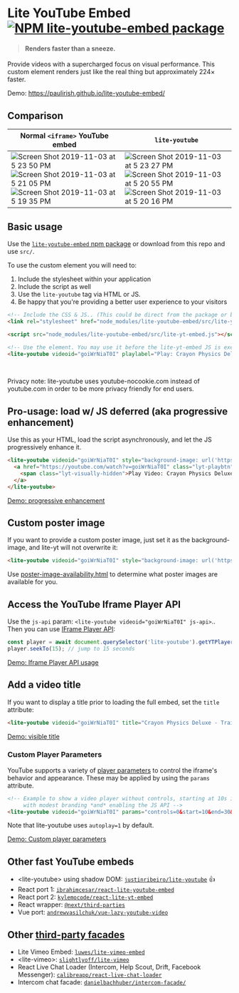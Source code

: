 # Lite YouTube Embed [![NPM lite-youtube-embed package](https://img.shields.io/npm/v/lite-youtube-embed.svg)](https://npmjs.org/package/lite-youtube-embed)

> #### Renders faster than a sneeze.

Provide videos with a supercharged focus on visual performance.
This custom element renders just like the real thing but approximately 224× faster.

Demo: https://paulirish.github.io/lite-youtube-embed/

## Comparison

| Normal `<iframe>` YouTube embed |  `lite-youtube` |
|---|---|
|  ![Screen Shot 2019-11-03 at 5 23 50 PM](https://user-images.githubusercontent.com/39191/68095560-5c930d00-fe5f-11e9-8104-e73e77a21287.png)   ![Screen Shot 2019-11-03 at 5 21 05 PM](https://user-images.githubusercontent.com/39191/68095562-5d2ba380-fe5f-11e9-8b5f-18f451b0716d.png)  ![Screen Shot 2019-11-03 at 5 19 35 PM](https://user-images.githubusercontent.com/39191/68095565-5d2ba380-fe5f-11e9-835d-85d37df71f52.png)  | ![Screen Shot 2019-11-03 at 5 23 27 PM](https://user-images.githubusercontent.com/39191/68095561-5d2ba380-fe5f-11e9-9393-e2206a64c8bf.png) ![Screen Shot 2019-11-03 at 5 20 55 PM](https://user-images.githubusercontent.com/39191/68095563-5d2ba380-fe5f-11e9-8f9a-f5c4a774cd56.png)  ![Screen Shot 2019-11-03 at 5 20 16 PM](https://user-images.githubusercontent.com/39191/68095564-5d2ba380-fe5f-11e9-908f-7e12eab8b2ad.png) |

## Basic usage

Use the [`lite-youtube-embed` npm package](https://www.npmjs.com/package/lite-youtube-embed) or download from this repo and use `src/`.

To use the custom element you will need to:

1. Include the stylesheet within your application
1. Include the script as well
1. Use the `lite-youtube` tag via HTML or JS.
1. Be happy that you're providing a better user experience to your visitors

```html
<!-- Include the CSS & JS.. (This could be direct from the package or bundled) -->
<link rel="stylesheet" href="node_modules/lite-youtube-embed/src/lite-yt-embed.css" />

<script src="node_modules/lite-youtube-embed/src/lite-yt-embed.js"></script>

<!-- Use the element. You may use it before the lite-yt-embed JS is executed. -->
<lite-youtube videoid="goiWrNiaT0I" playlabel="Play: Crayon Physics Deluxe - Trailer HD"></lite-youtube>
```

<br>

Privacy note: lite-youtube uses youtube-nocookie.com instead of youtube.com in order
to be more privacy friendly for end users.

## Pro-usage: load w/ JS deferred (aka progressive enhancement)

Use this as your HTML, load the script asynchronously, and let the JS progressively enhance it.

```html
<lite-youtube videoid="goiWrNiaT0I" style="background-image: url('https://i.ytimg.com/vi/goiWrNiaT0I/hqdefault.jpg');">
  <a href="https://youtube.com/watch?v=goiWrNiaT0I" class="lyt-playbtn" title="Play Video">
    <span class="lyt-visually-hidden">Play Video: Crayon Physics Deluxe - Trailer HD</span>
  </a>
</lite-youtube>
```

[Demo: progressive enhancement](https://paulirish.github.io/lite-youtube-embed/variants/pe.html)

## Custom poster image

If you want to provide a custom poster image, just set it as the background-image, and lite-yt will not overwrite it:
```html
<lite-youtube videoid="goiWrNiaT0I" style="background-image: url('https://i.ytimg.com/vi/goiWrNiaT0I/hqdefault.jpg');"></lite-youtube>
```

Use [poster-image-availability.html](https://paulirish.github.io/lite-youtube-embed/testpage/poster-image-availability.html) to determine what poster images are available for you.

## Access the YouTube Iframe Player API

Use the `js-api` param: `<lite-youtube videoid="goiWrNiaT0I" js-api>`.. Then you can use [IFrame Player API](https://developers.google.com/youtube/iframe_api_reference):

```js
const player = await document.querySelector('lite-youtube').getYTPlayer();
player.seekTo(15); // jump to 15 seconds
```

[Demo: Iframe Player API usage](https://paulirish.github.io/lite-youtube-embed/variants/js-api.html)

## Add a video title

If you want to display a title prior to loading the full embed, set the `title` attribute:
```html
<lite-youtube videoid="goiWrNiaT0I" title="Crayon Physics Deluxe - Trailer HD"></lite-youtube>
```

[Demo: visible title](https://paulirish.github.io/lite-youtube-embed/variants/title.html)

### Custom Player Parameters

YouTube supports a variety of [player parameters](https://developers.google.com/youtube/player_parameters#Parameters) to control the iframe's behavior and appearance.
These may be applied by using the `params` attribute.

```html
<!-- Example to show a video player without controls, starting at 10s in, ending at 20s,
     with modest branding *and* enabling the JS API -->
<lite-youtube videoid="goiWrNiaT0I" params="controls=0&start=10&end=30&modestbranding=2&rel=0&enablejsapi=1"></lite-youtube>
```

Note that lite-youtube uses `autoplay=1` by default.

[Demo: Custom player parameters](https://paulirish.github.io/lite-youtube-embed/variants/params.html)

## Other fast YouTube embeds

* &lt;lite-youtube&gt; using shadow DOM: [`justinribeiro/lite-youtube`](https://github.com/justinribeiro/lite-youtube) :+1:
* React port 1: [`ibrahimcesar/react-lite-youtube-embed`](https://github.com/ibrahimcesar/react-lite-youtube-embed)
* React port 2: [`kylemocode/react-lite-yt-embed`](https://github.com/kylemocode/react-lite-yt-embed)
* React wrapper: [`@next/third-parties`](https://github.com/vercel/next.js/tree/canary/packages/third-parties#youtube-embed)
* Vue port: [`andrewvasilchuk/vue-lazy-youtube-video`](https://github.com/andrewvasilchuk/vue-lazy-youtube-video)

## Other [third-party facades](https://web.dev/third-party-facades/)

* Lite Vimeo Embed: [`luwes/lite-vimeo-embed`](https://github.com/luwes/lite-vimeo-embed)
* &lt;lite-vimeo&gt;: [`slightlyoff/lite-vimeo`](https://github.com/slightlyoff/lite-vimeo)
* React Live Chat Loader (Intercom, Help Scout, Drift, Facebook Messenger): [`calibreapp/react-live-chat-loader`](https://github.com/calibreapp/react-live-chat-loader)
* Intercom chat facade: [`danielbachhuber/intercom-facade/`](https://github.com/danielbachhuber/intercom-facade/)
